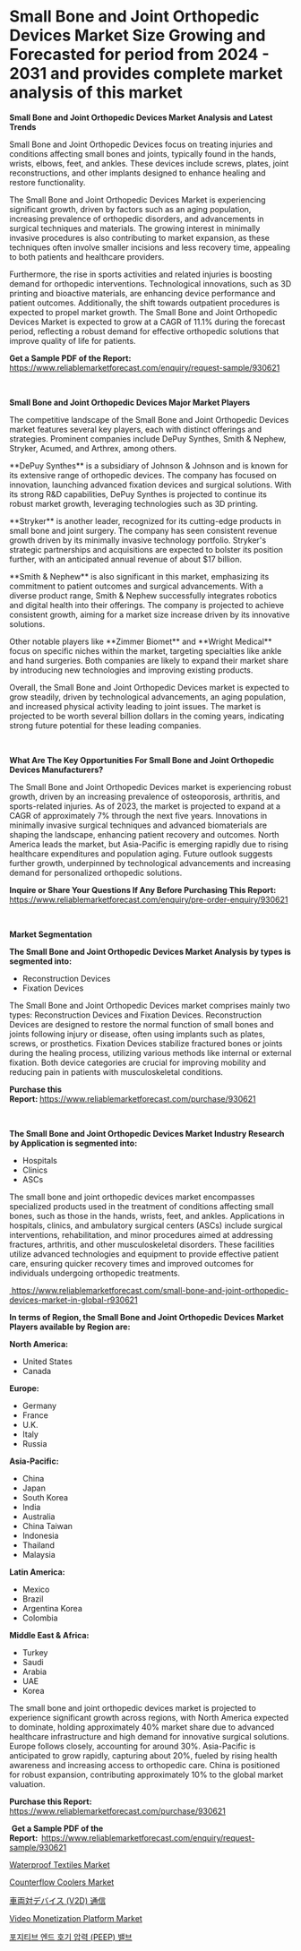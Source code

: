 <p><h1>Small Bone and Joint Orthopedic Devices Market Size Growing and Forecasted for period from 2024 - 2031 and provides complete market analysis of this market</h1></p><p><strong>Small Bone and Joint Orthopedic Devices Market Analysis and Latest Trends</strong></p>
<p><p>Small Bone and Joint Orthopedic Devices focus on treating injuries and conditions affecting small bones and joints, typically found in the hands, wrists, elbows, feet, and ankles. These devices include screws, plates, joint reconstructions, and other implants designed to enhance healing and restore functionality.</p><p>The Small Bone and Joint Orthopedic Devices Market is experiencing significant growth, driven by factors such as an aging population, increasing prevalence of orthopedic disorders, and advancements in surgical techniques and materials. The growing interest in minimally invasive procedures is also contributing to market expansion, as these techniques often involve smaller incisions and less recovery time, appealing to both patients and healthcare providers.</p><p>Furthermore, the rise in sports activities and related injuries is boosting demand for orthopedic interventions. Technological innovations, such as 3D printing and bioactive materials, are enhancing device performance and patient outcomes. Additionally, the shift towards outpatient procedures is expected to propel market growth. The Small Bone and Joint Orthopedic Devices Market is expected to grow at a CAGR of 11.1% during the forecast period, reflecting a robust demand for effective orthopedic solutions that improve quality of life for patients.</p></p>
<p><strong>Get a Sample PDF of the Report:&nbsp;</strong> <a href="https://www.reliablemarketforecast.com/enquiry/request-sample/930621">https://www.reliablemarketforecast.com/enquiry/request-sample/930621</a></p>
<p>&nbsp;</p>
<p><strong>Small Bone and Joint Orthopedic Devices Major Market Players</strong></p>
<p><p>The competitive landscape of the Small Bone and Joint Orthopedic Devices market features several key players, each with distinct offerings and strategies. Prominent companies include DePuy Synthes, Smith & Nephew, Stryker, Acumed, and Arthrex, among others.</p><p>**DePuy Synthes** is a subsidiary of Johnson & Johnson and is known for its extensive range of orthopedic devices. The company has focused on innovation, launching advanced fixation devices and surgical solutions. With its strong R&D capabilities, DePuy Synthes is projected to continue its robust market growth, leveraging technologies such as 3D printing.</p><p>**Stryker** is another leader, recognized for its cutting-edge products in small bone and joint surgery. The company has seen consistent revenue growth driven by its minimally invasive technology portfolio. Stryker's strategic partnerships and acquisitions are expected to bolster its position further, with an anticipated annual revenue of about $17 billion.</p><p>**Smith & Nephew** is also significant in this market, emphasizing its commitment to patient outcomes and surgical advancements. With a diverse product range, Smith & Nephew successfully integrates robotics and digital health into their offerings. The company is projected to achieve consistent growth, aiming for a market size increase driven by its innovative solutions.</p><p>Other notable players like **Zimmer Biomet** and **Wright Medical** focus on specific niches within the market, targeting specialties like ankle and hand surgeries. Both companies are likely to expand their market share by introducing new technologies and improving existing products.</p><p>Overall, the Small Bone and Joint Orthopedic Devices market is expected to grow steadily, driven by technological advancements, an aging population, and increased physical activity leading to joint issues. The market is projected to be worth several billion dollars in the coming years, indicating strong future potential for these leading companies.</p></p>
<p>&nbsp;</p>
<p><strong>What Are The Key Opportunities For Small Bone and Joint Orthopedic Devices Manufacturers?</strong></p>
<p><p>The Small Bone and Joint Orthopedic Devices market is experiencing robust growth, driven by an increasing prevalence of osteoporosis, arthritis, and sports-related injuries. As of 2023, the market is projected to expand at a CAGR of approximately 7% through the next five years. Innovations in minimally invasive surgical techniques and advanced biomaterials are shaping the landscape, enhancing patient recovery and outcomes. North America leads the market, but Asia-Pacific is emerging rapidly due to rising healthcare expenditures and population aging. Future outlook suggests further growth, underpinned by technological advancements and increasing demand for personalized orthopedic solutions.</p></p>
<p><strong>Inquire or Share Your Questions If Any Before Purchasing This Report:</strong> <a href="https://www.reliablemarketforecast.com/enquiry/pre-order-enquiry/930621">https://www.reliablemarketforecast.com/enquiry/pre-order-enquiry/930621</a></p>
<p>&nbsp;</p>
<p><strong>Market Segmentation</strong></p>
<p><strong>The Small Bone and Joint Orthopedic Devices Market Analysis by types is segmented into:</strong></p>
<p><ul><li>Reconstruction Devices</li><li>Fixation Devices</li></ul></p>
<p><p>The Small Bone and Joint Orthopedic Devices market comprises mainly two types: Reconstruction Devices and Fixation Devices. Reconstruction Devices are designed to restore the normal function of small bones and joints following injury or disease, often using implants such as plates, screws, or prosthetics. Fixation Devices stabilize fractured bones or joints during the healing process, utilizing various methods like internal or external fixation. Both device categories are crucial for improving mobility and reducing pain in patients with musculoskeletal conditions.</p></p>
<p><strong>Purchase this Report:&nbsp;</strong><a href="https://www.reliablemarketforecast.com/purchase/930621">https://www.reliablemarketforecast.com/purchase/930621</a></p>
<p>&nbsp;</p>
<p><strong>The Small Bone and Joint Orthopedic Devices Market Industry Research by Application is segmented into:</strong></p>
<p><ul><li>Hospitals</li><li>Clinics</li><li>ASCs</li></ul></p>
<p><p>The small bone and joint orthopedic devices market encompasses specialized products used in the treatment of conditions affecting small bones, such as those in the hands, wrists, feet, and ankles. Applications in hospitals, clinics, and ambulatory surgical centers (ASCs) include surgical interventions, rehabilitation, and minor procedures aimed at addressing fractures, arthritis, and other musculoskeletal disorders. These facilities utilize advanced technologies and equipment to provide effective patient care, ensuring quicker recovery times and improved outcomes for individuals undergoing orthopedic treatments.</p></p>
<p><a href="https://www.reliablemarketforecast.com/small-bone-and-joint-orthopedic-devices-market-in-global-r930621">&nbsp;https://www.reliablemarketforecast.com/small-bone-and-joint-orthopedic-devices-market-in-global-r930621</a></p>
<p><strong>In terms of Region, the Small Bone and Joint Orthopedic Devices Market Players available by Region are:</strong></p>
<p>
    <p> <strong> North America: </strong>
        <ul>
            <li>United States</li>
            <li>Canada</li>
        </ul>
        </p> 
    <p> <strong> Europe: </strong>
        <ul>
            <li>Germany</li>
            <li>France</li>
            <li>U.K.</li>
            <li>Italy</li>
            <li>Russia</li>
        </ul>
        </p> 
    <p> <strong> Asia-Pacific: </strong>
        <ul>
            <li>China</li>
            <li>Japan</li>
            <li>South Korea</li>
            <li>India</li>
            <li>Australia</li>
            <li>China Taiwan</li>
            <li>Indonesia</li>
            <li>Thailand</li>
            <li>Malaysia</li>
        </ul>
        </p> 
    <p> <strong> Latin America: </strong>
        <ul>
            <li>Mexico</li>
            <li>Brazil</li>
            <li>Argentina Korea</li>
            <li>Colombia</li>
        </ul>
        </p> 
    <p> <strong> Middle East & Africa: </strong>
        <ul>
            <li>Turkey</li>
            <li>Saudi</li>
            <li>Arabia</li>
            <li>UAE</li>
            <li>Korea</li>
        </ul>
    </p>
    </p>
<p><p>The small bone and joint orthopedic devices market is projected to experience significant growth across regions, with North America expected to dominate, holding approximately 40% market share due to advanced healthcare infrastructure and high demand for innovative surgical solutions. Europe follows closely, accounting for around 30%. Asia-Pacific is anticipated to grow rapidly, capturing about 20%, fueled by rising health awareness and increasing access to orthopedic care. China is positioned for robust expansion, contributing approximately 10% to the global market valuation.</p></p>
<p><strong>Purchase this Report: </strong><a href="https://www.reliablemarketforecast.com/purchase/930621">https://www.reliablemarketforecast.com/purchase/930621</a></p>
<p>&nbsp;<strong>Get a Sample PDF of the Report:&nbsp;&nbsp;</strong><a href="https://www.reliablemarketforecast.com/enquiry/request-sample/930621">https://www.reliablemarketforecast.com/enquiry/request-sample/930621</a></p>
<p><strong></strong></p>
<p><p><a href="https://issuu.com/reportprime-2/docs/waterproof-textiles-market-size-203_2b23635d13fa02">Waterproof Textiles Market</a></p><p><a href="https://medium.com/@david.mackay7867865/global-counterflow-coolers-market-focus-on-application-end-use-industry-type-equipment-and-d85c533dbc8f">Counterflow Coolers Market</a></p><p><a href="https://medium.com/@felicidadbucar3s/%E8%BB%8A%E4%B8%A1%E5%AF%BE%E3%83%87%E3%83%90%E3%82%A4%E3%82%B9-v2d-%E9%80%9A%E4%BF%A1%E5%B8%82%E5%A0%B4%E5%88%86%E6%9E%90%E5%A0%B1%E5%91%8A%E6%9B%B8-%E5%9C%B0%E5%9F%9F-%E3%82%BF%E3%82%A4%E3%83%97-ict-%E6%83%85%E5%A0%B1%E9%80%9A%E4%BF%A1%E6%8A%80%E8%A1%93-%E7%AB%AF%E6%9C%AB-pki-%E5%85%AC%E9%96%8B%E9%8D%B5%E5%9F%BA%E7%9B%A4-%E6%83%85%E5%A0%B1%E3%82%BB%E3%82%AD%E3%83%A5%E3%83%AA%E3%83%86%E3%82%A3%E3%83%95%E3%82%A1%E3%82%A4%E3%82%A2%E3%82%A6%E3%82%A9%E3%83%BC%E3%83%AB-%E3%81%8A%E3%82%88%E3%81%B3%E3%82%A2%E3%83%97%E3%83%AA%E3%82%B1%E3%83%BC%E3%82%B7%E3%83%A7%E3%83%B3-%E8%87%AA%E5%8B%95%E9%81%8B%E8%BB%A2-etc%E8%87%AA%E5%8B%95%E8%AA%B2%E9%87%91-%E3%81%AB%E3%82%88%E3%82%8B-98b5de9daa29">車両対デバイス (V2D) 通信</a></p><p><a href="https://www.linkedin.com/pulse/global-video-monetization-platform-industry-analysis-share-tsyef?trackingId=qzt%2Fs7TAQ1WjwUzeoaya3w%3D%3D">Video Monetization Platform Market</a></p><p><a href="https://medium.com/@luigispence46/positive-end-expiratory-pressure-peep-valve-market-%EC%9D%98-%EA%B8%80%EB%A1%9C%EB%B2%8C-%EC%8B%9C%EC%9E%A5-%EA%B0%9C%EC%9A%94%EB%8A%94-%EC%A0%84-%EC%84%B8%EA%B3%84-%EB%B0%8F-%EC%A3%BC%EC%9A%94-%EC%8B%9C%EC%9E%A5%EC%9D%98-%EC%82%B0%EC%97%85%EC%97%90-%EC%98%81%ED%96%A5%EC%9D%84-%EB%AF%B8%EC%B9%98%EB%8A%94-%EC%A3%BC%EC%9A%94-bb86c2d86d5b">포지티브 엔드 호기 압력 (PEEP) 밸브</a></p></p>